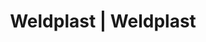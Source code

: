 ---
Filename: "eshop-products-variant44"
Link: "file:/Users/vinayakpatel/Downloads/www.weldplast.cz/eshop_products_compare/add/eshop-products-variant44"
product_name: "null"
product_id: "null"
title: "Weldplast | Weldplast"
product_desc: ""
product_specs: ""
product_downloads: ""
href: ""
p_desc_2: ""
accessories: ""
similar_products: ""
---